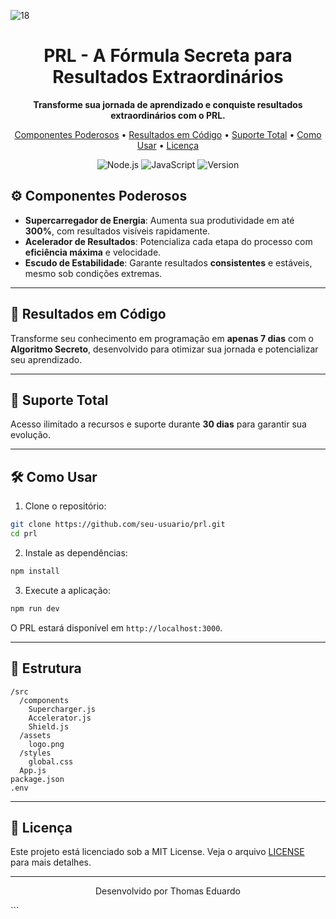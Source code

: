 ![18](https://github.com/user-attachments/assets/6da7e394-b41d-4f39-aad9-5342bc151529)



<h1 align="center">PRL - A Fórmula Secreta para Resultados Extraordinários</h1>

<p align="center">
  <strong>Transforme sua jornada de aprendizado e conquiste resultados extraordinários com o PRL.</strong>
</p>

<p align="center">
  <a href="#componentes-poderosos">Componentes Poderosos</a> •
  <a href="#resultados-em-codigo">Resultados em Código</a> •
  <a href="#suporte-total">Suporte Total</a> •
  <a href="#como-usar">Como Usar</a> •
  <a href="#licenca">Licença</a>
</p>

<p align="center">
  <img src="https://img.shields.io/badge/Node.js-18.16.1-green?logo=node.js" alt="Node.js"/>
  <img src="https://img.shields.io/badge/JavaScript-ES6-yellow?logo=javascript" alt="JavaScript"/>
  <img src="https://img.shields.io/badge/Version-1.0.0-success" alt="Version"/>
</p>


## ⚙️ Componentes Poderosos

- **Supercarregador de Energia**: Aumenta sua produtividade em até **300%**, com resultados visíveis rapidamente.
- **Acelerador de Resultados**: Potencializa cada etapa do processo com **eficiência máxima** e velocidade.
- **Escudo de Estabilidade**: Garante resultados **consistentes** e estáveis, mesmo sob condições extremas.

---

## 🚀 Resultados em Código

Transforme seu conhecimento em programação em **apenas 7 dias** com o **Algoritmo Secreto**, desenvolvido para otimizar sua jornada e potencializar seu aprendizado.

---

## 🎯 Suporte Total

Acesso ilimitado a recursos e suporte durante **30 dias** para garantir sua evolução.

---

## 🛠️ Como Usar

1. Clone o repositório:

```bash
git clone https://github.com/seu-usuario/prl.git
cd prl
```

2. Instale as dependências:

```bash
npm install
```

3. Execute a aplicação:

```bash
npm run dev
```

O PRL estará disponível em `http://localhost:3000`.

---

## 📂 Estrutura

```
/src
  /components
    Supercharger.js
    Accelerator.js
    Shield.js
  /assets
    logo.png
  /styles
    global.css
  App.js
package.json
.env
```

---

## 📝 Licença

Este projeto está licenciado sob a MIT License. Veja o arquivo [LICENSE](LICENSE) para mais detalhes.

---

<p align="center">
  Desenvolvido por Thomas Eduardo
</p>
```
